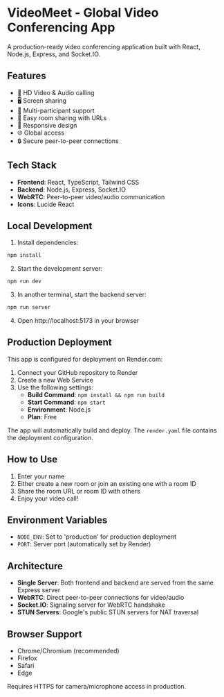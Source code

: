 # VideoMeet - Global Video Conferencing App

A production-ready video conferencing application built with React, Node.js, Express, and Socket.IO.

## Features

- 🎥 HD Video & Audio calling
- 🖥️ Screen sharing
- 👥 Multi-participant support
- 🔗 Easy room sharing with URLs
- 📱 Responsive design
- 🌐 Global access
- 🔒 Secure peer-to-peer connections

## Tech Stack

- **Frontend**: React, TypeScript, Tailwind CSS
- **Backend**: Node.js, Express, Socket.IO
- **WebRTC**: Peer-to-peer video/audio communication
- **Icons**: Lucide React

## Local Development

1. Install dependencies:
```bash
npm install
```

2. Start the development server:
```bash
npm run dev
```

3. In another terminal, start the backend server:
```bash
npm run server
```

4. Open http://localhost:5173 in your browser

## Production Deployment

This app is configured for deployment on Render.com:

1. Connect your GitHub repository to Render
2. Create a new Web Service
3. Use the following settings:
   - **Build Command**: `npm install && npm run build`
   - **Start Command**: `npm start`
   - **Environment**: Node.js
   - **Plan**: Free

The app will automatically build and deploy. The `render.yaml` file contains the deployment configuration.

## How to Use

1. Enter your name
2. Either create a new room or join an existing one with a room ID
3. Share the room URL or room ID with others
4. Enjoy your video call!

## Environment Variables

- `NODE_ENV`: Set to 'production' for production deployment
- `PORT`: Server port (automatically set by Render)

## Architecture

- **Single Server**: Both frontend and backend are served from the same Express server
- **WebRTC**: Direct peer-to-peer connections for video/audio
- **Socket.IO**: Signaling server for WebRTC handshake
- **STUN Servers**: Google's public STUN servers for NAT traversal

## Browser Support

- Chrome/Chromium (recommended)
- Firefox
- Safari
- Edge

Requires HTTPS for camera/microphone access in production.